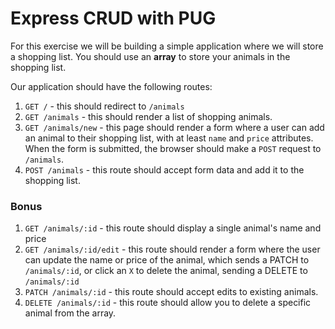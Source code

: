# Express CRUD with PUG

For this exercise we will be building a simple application where we will store a shopping list. You should use an **array** to store your animals in the shopping list.

Our application should have the following routes:

1.  `GET /` - this should redirect to `/animals`
1.  `GET /animals` - this should render a list of shopping animals.
1.  `GET /animals/new` - this page should render a form where a user can add an animal to their shopping list, with at least `name` and `price` attributes. When the form is submitted, the browser should make a `POST` request to `/animals`.
1.  `POST /animals` - this route should accept form data and add it to the shopping list.

### Bonus

1.  `GET /animals/:id` - this route should display a single animal's name and price
1.  `GET /animals/:id/edit` - this route should render a form where the user can update the name or price of the animal, which sends a PATCH to `/animals/:id`, or click an `X` to delete the animal, sending a DELETE to `/animals/:id`
1.  `PATCH /animals/:id` - this route should accept edits to existing animals.
1.  `DELETE /animals/:id` - this route should allow you to delete a specific animal from the array.
